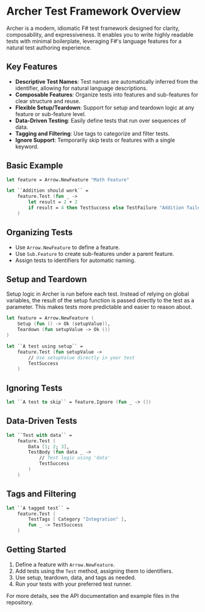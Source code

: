 # Archer Test Framework Overview

Archer is a modern, idiomatic F# test framework designed for clarity, composability, and expressiveness. It enables you to write highly readable tests with minimal boilerplate, leveraging F#'s language features for a natural test authoring experience.

## Key Features
- **Descriptive Test Names**: Test names are automatically inferred from the identifier, allowing for natural language descriptions.
- **Composable Features**: Organize tests into features and sub-features for clear structure and reuse.
- **Flexible Setup/Teardown**: Support for setup and teardown logic at any feature or sub-feature level.
- **Data-Driven Testing**: Easily define tests that run over sequences of data.
- **Tagging and Filtering**: Use tags to categorize and filter tests.
- **Ignore Support**: Temporarily skip tests or features with a single keyword.

## Basic Example
```fsharp
let feature = Arrow.NewFeature "Math Feature"

let ``Addition should work`` =
    feature.Test (fun _ ->
        let result = 2 + 2
        if result = 4 then TestSuccess else TestFailure "Addition failed"
    )
```

## Organizing Tests
- Use `Arrow.NewFeature` to define a feature.
- Use `Sub.Feature` to create sub-features under a parent feature.
- Assign tests to identifiers for automatic naming.


## Setup and Teardown

Setup logic in Archer is run before each test. Instead of relying on global variables, the result of the setup function is passed directly to the test as a parameter. This makes tests more predictable and easier to reason about.

```fsharp
let feature = Arrow.NewFeature (
    Setup (fun () -> Ok (setupValue)),
    Teardown (fun setupValue -> Ok ())
)

let ``A test using setup`` =
    feature.Test (fun setupValue ->
        // Use setupValue directly in your test
        TestSuccess
    )
```

## Ignoring Tests
```fsharp
let ``A test to skip`` = feature.Ignore (fun _ -> ())
```

## Data-Driven Tests
```fsharp
let ``Test with data`` =
    feature.Test (
        Data [1; 2; 3],
        TestBody (fun data _ ->
            // Test logic using 'data'
            TestSuccess
        )
    )
```

## Tags and Filtering
```fsharp
let ``A tagged test`` =
    feature.Test (
        TestTags [ Category "Integration" ],
        fun _ -> TestSuccess
    )
```

## Getting Started
1. Define a feature with `Arrow.NewFeature`.
2. Add tests using the `Test` method, assigning them to identifiers.
3. Use setup, teardown, data, and tags as needed.
4. Run your tests with your preferred test runner.

For more details, see the API documentation and example files in the repository.
